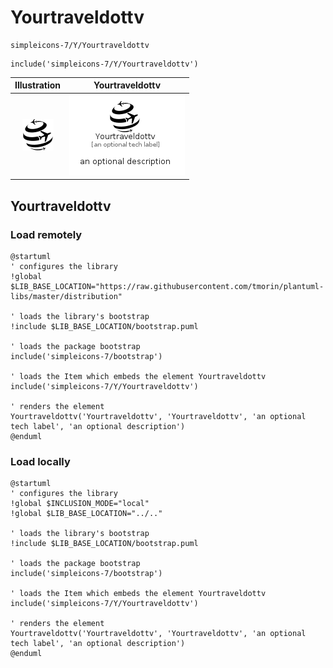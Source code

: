 # Yourtraveldottv


```text
simpleicons-7/Y/Yourtraveldottv
```

```text
include('simpleicons-7/Y/Yourtraveldottv')
```



| Illustration | Yourtraveldottv |
| :---: | :---: |
| ![illustration for Illustration](../../simpleicons-7/Y/Yourtraveldottv.png) | ![illustration for Yourtraveldottv](../../simpleicons-7/Y/Yourtraveldottv.Local.png) |




## Yourtraveldottv

### Load remotely
```plantuml
@startuml
' configures the library
!global $LIB_BASE_LOCATION="https://raw.githubusercontent.com/tmorin/plantuml-libs/master/distribution"

' loads the library's bootstrap
!include $LIB_BASE_LOCATION/bootstrap.puml

' loads the package bootstrap
include('simpleicons-7/bootstrap')

' loads the Item which embeds the element Yourtraveldottv
include('simpleicons-7/Y/Yourtraveldottv')

' renders the element
Yourtraveldottv('Yourtraveldottv', 'Yourtraveldottv', 'an optional tech label', 'an optional description')
@enduml
```

### Load locally
```plantuml
@startuml
' configures the library
!global $INCLUSION_MODE="local"
!global $LIB_BASE_LOCATION="../.."

' loads the library's bootstrap
!include $LIB_BASE_LOCATION/bootstrap.puml

' loads the package bootstrap
include('simpleicons-7/bootstrap')

' loads the Item which embeds the element Yourtraveldottv
include('simpleicons-7/Y/Yourtraveldottv')

' renders the element
Yourtraveldottv('Yourtraveldottv', 'Yourtraveldottv', 'an optional tech label', 'an optional description')
@enduml
```

